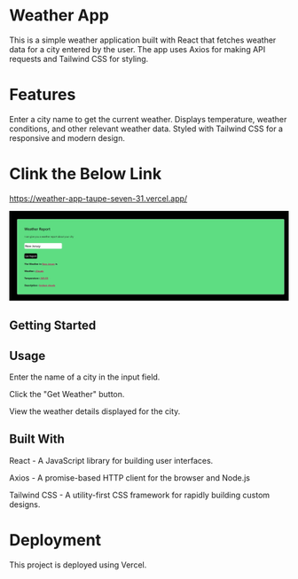 # Weather App


This is a simple weather application built with React that fetches weather data for a city entered by the user. The app uses Axios for making API requests and Tailwind CSS for styling.

# Features
Enter a city name to get the current weather.
Displays temperature, weather conditions, and other relevant weather data.
Styled with Tailwind CSS for a responsive and modern design.

# Clink the Below Link

https://weather-app-taupe-seven-31.vercel.app/


![Weather App Screenshot](src/assests/screenshot.JPG)

## Getting Started

## Usage
Enter the name of a city in the input field.

Click the "Get Weather" button.

View the weather details displayed for the city.

 ## Built With
React - A JavaScript library for building user interfaces.

Axios - A promise-based HTTP client for the browser and Node.js

Tailwind CSS - A utility-first CSS framework for rapidly building custom designs.

# Deployment
This project is deployed using Vercel.


